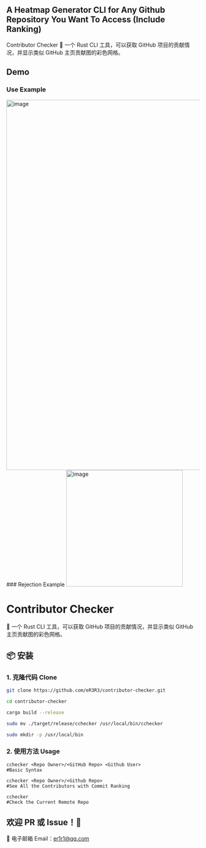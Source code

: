 ## A Heatmap Generator CLI for Any Github Repository You Want To Access (Include Ranking)
Contributor Checker
🚀 一个 Rust CLI 工具，可以获取 GitHub 项目的贡献情况，并显示类似 GitHub 主页贡献图的彩色网格。

## Demo 
### Use Example
<img width="966" alt="image" src="https://github.com/user-attachments/assets/11f6fc24-88e3-4299-8f55-f5398b27f51d" />
### Rejection Example
<img width="304" alt="image" src="https://github.com/user-attachments/assets/50668cf8-d30c-4dab-9cce-e608e64c82ec" />

# Contributor Checker

🚀 一个 Rust CLI 工具，可以获取 GitHub 项目的贡献情况，并显示类似 GitHub 主页贡献图的彩色网格。

## 📦 安装

### 1. 克隆代码 Clone
```sh
git clone https://github.com/eR3R3/contributor-checker.git

cd contributor-checker

cargo build --release

sudo mv ./target/release/cchecker /usr/local/bin/cchecker

sudo mkdir -p /usr/local/bin
```

### 2. 使用方法 Usage
```
cchecker <Repo Owner>/<GitHub Repo> <Github User>
#Basic Syntax

cchecker <Repo Owner>/<Github Repo>
#See All the Contributors with Commit Ranking

cchecker 
#Check the Current Remote Repo
```

## 欢迎 PR 或 Issue！🎉

📧 电子邮箱 Email：er1r1@qq.com
